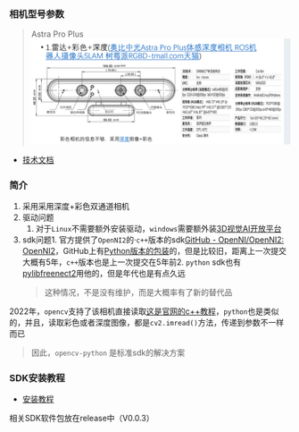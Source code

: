 ### 相机型号参数

> Astra Pro Plus
> ![../../assets/Pasted_image_20240126210527.png](../../assets/Pasted_image_20240126210527.png)

- [技术文档](../../assets/Astra_Pro_Plus_instrution.pdf)

### 简介

1. 采用采用深度+彩色双通道相机
2. 驱动问题
   1. 对于`Linux`不需要额外安装驱动，`windows`需要额外装[3D视觉AI开放平台](https://vcp.developer.orbbec.com.cn/documentation?doc=doc-78)
3. sdk问题1. 官方提供了`OpenNI2`的·`c++`版本的sdk[GitHub - OpenNI/OpenNI2: OpenNI2](https://github.com/OpenNI/OpenNI2)，GitHub上有[Python版本的包装](https://github.com/severin-lemaignan/openni-python)的，但是比较旧，距离上一次提交大概有5年，`c++`版本也是上一次提交在5年前2. `python` sdk也有[pylibfreenect2](https://github.com/r9y9/pylibfreenect2)用他的，但是年代也是有点久远
   > 这种情况，不是没有维护，而是大概率有了新的替代品

2022年，`opencv`支持了该相机直接读取[这是官网的c++教程](https://docs.opencv.org/4.x/d4/d65/tutorial_orbbec_astra.html)，`python`也是类似的，并且，读取彩色或者深度图像，都是`cv2.imread()`方法，传递到参数不一样而已

> 因此，`opencv-python` 是标准sdk的解决方案

### SDK安装教程

- [安装教程](../../assets/AstraPro_SDK_install.pdf)

相关SDK软件包放在release中（V0.0.3）



